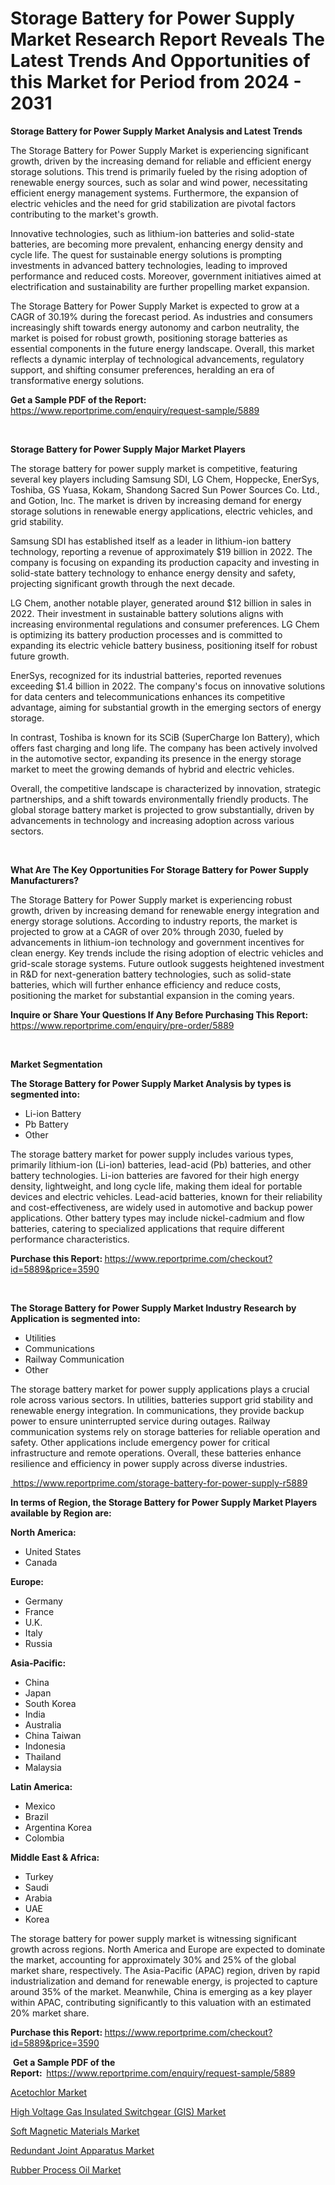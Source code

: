 <p><h1>Storage Battery for Power Supply Market Research Report Reveals The Latest Trends And Opportunities of this Market for Period from 2024 - 2031</h1></p><p><strong>Storage Battery for Power Supply Market Analysis and Latest Trends</strong></p>
<p><p>The Storage Battery for Power Supply Market is experiencing significant growth, driven by the increasing demand for reliable and efficient energy storage solutions. This trend is primarily fueled by the rising adoption of renewable energy sources, such as solar and wind power, necessitating efficient energy management systems. Furthermore, the expansion of electric vehicles and the need for grid stabilization are pivotal factors contributing to the market's growth.</p><p>Innovative technologies, such as lithium-ion batteries and solid-state batteries, are becoming more prevalent, enhancing energy density and cycle life. The quest for sustainable energy solutions is prompting investments in advanced battery technologies, leading to improved performance and reduced costs. Moreover, government initiatives aimed at electrification and sustainability are further propelling market expansion.</p><p>The Storage Battery for Power Supply Market is expected to grow at a CAGR of 30.19% during the forecast period. As industries and consumers increasingly shift towards energy autonomy and carbon neutrality, the market is poised for robust growth, positioning storage batteries as essential components in the future energy landscape. Overall, this market reflects a dynamic interplay of technological advancements, regulatory support, and shifting consumer preferences, heralding an era of transformative energy solutions.</p></p>
<p><strong>Get a Sample PDF of the Report:&nbsp;</strong> <a href="https://www.reportprime.com/enquiry/request-sample/5889">https://www.reportprime.com/enquiry/request-sample/5889</a></p>
<p>&nbsp;</p>
<p><strong>Storage Battery for Power Supply Major Market Players</strong></p>
<p><p>The storage battery for power supply market is competitive, featuring several key players including Samsung SDI, LG Chem, Hoppecke, EnerSys, Toshiba, GS Yuasa, Kokam, Shandong Sacred Sun Power Sources Co. Ltd., and Gotion, Inc. The market is driven by increasing demand for energy storage solutions in renewable energy applications, electric vehicles, and grid stability.</p><p>Samsung SDI has established itself as a leader in lithium-ion battery technology, reporting a revenue of approximately $19 billion in 2022. The company is focusing on expanding its production capacity and investing in solid-state battery technology to enhance energy density and safety, projecting significant growth through the next decade.</p><p>LG Chem, another notable player, generated around $12 billion in sales in 2022. Their investment in sustainable battery solutions aligns with increasing environmental regulations and consumer preferences. LG Chem is optimizing its battery production processes and is committed to expanding its electric vehicle battery business, positioning itself for robust future growth.</p><p>EnerSys, recognized for its industrial batteries, reported revenues exceeding $1.4 billion in 2022. The company's focus on innovative solutions for data centers and telecommunications enhances its competitive advantage, aiming for substantial growth in the emerging sectors of energy storage.</p><p>In contrast, Toshiba is known for its SCiB (SuperCharge Ion Battery), which offers fast charging and long life. The company has been actively involved in the automotive sector, expanding its presence in the energy storage market to meet the growing demands of hybrid and electric vehicles.</p><p>Overall, the competitive landscape is characterized by innovation, strategic partnerships, and a shift towards environmentally friendly products. The global storage battery market is projected to grow substantially, driven by advancements in technology and increasing adoption across various sectors.</p></p>
<p>&nbsp;</p>
<p><strong>What Are The Key Opportunities For Storage Battery for Power Supply Manufacturers?</strong></p>
<p><p>The Storage Battery for Power Supply market is experiencing robust growth, driven by increasing demand for renewable energy integration and energy storage solutions. According to industry reports, the market is projected to grow at a CAGR of over 20% through 2030, fueled by advancements in lithium-ion technology and government incentives for clean energy. Key trends include the rising adoption of electric vehicles and grid-scale storage systems. Future outlook suggests heightened investment in R&D for next-generation battery technologies, such as solid-state batteries, which will further enhance efficiency and reduce costs, positioning the market for substantial expansion in the coming years.</p></p>
<p><strong>Inquire or Share Your Questions If Any Before Purchasing This Report:</strong> <a href="https://www.reportprime.com/enquiry/pre-order/5889">https://www.reportprime.com/enquiry/pre-order/5889</a></p>
<p>&nbsp;</p>
<p><strong>Market Segmentation</strong></p>
<p><strong>The Storage Battery for Power Supply Market Analysis by types is segmented into:</strong></p>
<p><ul><li>Li-ion Battery</li><li>Pb Battery</li><li>Other</li></ul></p>
<p><p>The storage battery market for power supply includes various types, primarily lithium-ion (Li-ion) batteries, lead-acid (Pb) batteries, and other battery technologies. Li-ion batteries are favored for their high energy density, lightweight, and long cycle life, making them ideal for portable devices and electric vehicles. Lead-acid batteries, known for their reliability and cost-effectiveness, are widely used in automotive and backup power applications. Other battery types may include nickel-cadmium and flow batteries, catering to specialized applications that require different performance characteristics.</p></p>
<p><strong>Purchase this Report:&nbsp;</strong><a href="https://www.reportprime.com/checkout?id=5889&price=3590">https://www.reportprime.com/checkout?id=5889&price=3590</a></p>
<p>&nbsp;</p>
<p><strong>The Storage Battery for Power Supply Market Industry Research by Application is segmented into:</strong></p>
<p><ul><li>Utilities</li><li>Communications</li><li>Railway Communication</li><li>Other</li></ul></p>
<p><p>The storage battery market for power supply applications plays a crucial role across various sectors. In utilities, batteries support grid stability and renewable energy integration. In communications, they provide backup power to ensure uninterrupted service during outages. Railway communication systems rely on storage batteries for reliable operation and safety. Other applications include emergency power for critical infrastructure and remote operations. Overall, these batteries enhance resilience and efficiency in power supply across diverse industries.</p></p>
<p><a href="https://www.reportprime.com/storage-battery-for-power-supply-r5889">&nbsp;https://www.reportprime.com/storage-battery-for-power-supply-r5889</a></p>
<p><strong>In terms of Region, the Storage Battery for Power Supply Market Players available by Region are:</strong></p>
<p>
    <p> <strong> North America: </strong>
        <ul>
            <li>United States</li>
            <li>Canada</li>
        </ul>
        </p> 
    <p> <strong> Europe: </strong>
        <ul>
            <li>Germany</li>
            <li>France</li>
            <li>U.K.</li>
            <li>Italy</li>
            <li>Russia</li>
        </ul>
        </p> 
    <p> <strong> Asia-Pacific: </strong>
        <ul>
            <li>China</li>
            <li>Japan</li>
            <li>South Korea</li>
            <li>India</li>
            <li>Australia</li>
            <li>China Taiwan</li>
            <li>Indonesia</li>
            <li>Thailand</li>
            <li>Malaysia</li>
        </ul>
        </p> 
    <p> <strong> Latin America: </strong>
        <ul>
            <li>Mexico</li>
            <li>Brazil</li>
            <li>Argentina Korea</li>
            <li>Colombia</li>
        </ul>
        </p> 
    <p> <strong> Middle East & Africa: </strong>
        <ul>
            <li>Turkey</li>
            <li>Saudi</li>
            <li>Arabia</li>
            <li>UAE</li>
            <li>Korea</li>
        </ul>
    </p>
    </p>
<p><p>The storage battery for power supply market is witnessing significant growth across regions. North America and Europe are expected to dominate the market, accounting for approximately 30% and 25% of the global market share, respectively. The Asia-Pacific (APAC) region, driven by rapid industrialization and demand for renewable energy, is projected to capture around 35% of the market. Meanwhile, China is emerging as a key player within APAC, contributing significantly to this valuation with an estimated 20% market share.</p></p>
<p><strong>Purchase this Report: </strong><a href="https://www.reportprime.com/checkout?id=5889&price=3590">https://www.reportprime.com/checkout?id=5889&price=3590</a></p>
<p>&nbsp;<strong>Get a Sample PDF of the Report:&nbsp;&nbsp;</strong><a href="https://www.reportprime.com/enquiry/request-sample/5889">https://www.reportprime.com/enquiry/request-sample/5889</a></p>
<p><strong></strong></p>
<p><p><a href="https://www.linkedin.com/pulse/navigating-global-acetochlor-market-landscape-trends-fkh3f?trackingId=YpNpkNcfSv%2Bm9AWsMZtzhQ%3D%3D">Acetochlor Market</a></p><p><a href="https://github.com/indrystar/Market-Research-Report-List-4/blob/main/high-voltage-gas-insulated-switchgear-gis-market.md">High Voltage Gas Insulated Switchgear (GIS) Market</a></p><p><a href="https://www.linkedin.com/pulse/soft-magnetic-materials-market-growth-segmentation-regional-ox1oe?trackingId=ZT2huRMWQySELH7mlmTC0Q%3D%3D">Soft Magnetic Materials Market</a></p><p><a href="https://issuu.com/reportprime-2/docs/redundant-joint-apparatus-market-si_aede8344435e12">Redundant Joint Apparatus Market</a></p><p><a href="https://medium.com/@max.hudson54565/insights-into-the-rubber-process-oil-market-market-players-market-size-geographical-regions-and-0b5901fe28fb">Rubber Process Oil Market</a></p></p>